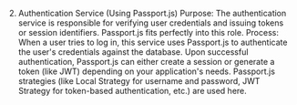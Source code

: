 2. Authentication Service (Using Passport.js)
Purpose: The authentication service is responsible for verifying user credentials and issuing tokens or session identifiers. Passport.js fits perfectly into this role.
Process:
When a user tries to log in, this service uses Passport.js to authenticate the user's credentials against the database.
Upon successful authentication, Passport.js can either create a session or generate a token (like JWT) depending on your application's needs.
Passport.js strategies (like Local Strategy for username and password, JWT Strategy for token-based authentication, etc.) are used here.
